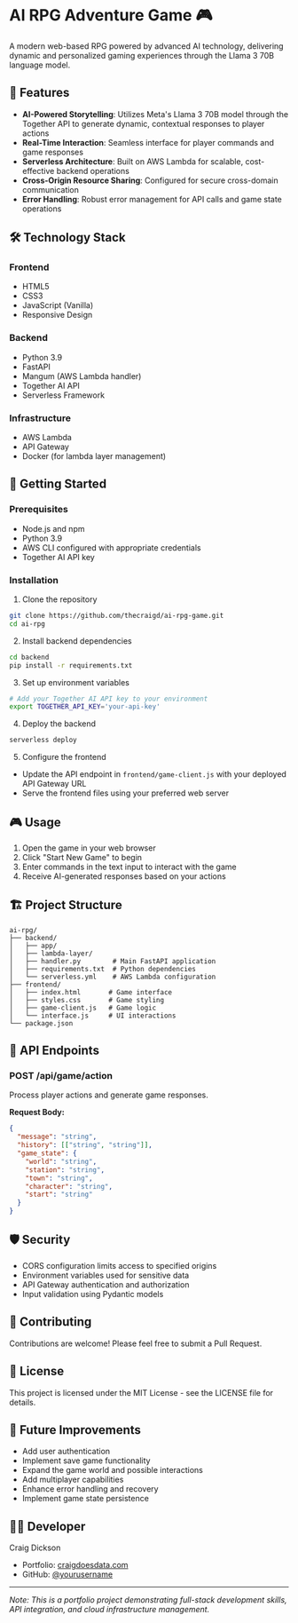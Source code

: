 # AI RPG Adventure Game 🎮

A modern web-based RPG powered by advanced AI technology, delivering dynamic and personalized gaming experiences through the Llama 3 70B language model.

## 🌟 Features

- **AI-Powered Storytelling**: Utilizes Meta's Llama 3 70B model through the Together API to generate dynamic, contextual responses to player actions
- **Real-Time Interaction**: Seamless interface for player commands and game responses
- **Serverless Architecture**: Built on AWS Lambda for scalable, cost-effective backend operations
- **Cross-Origin Resource Sharing**: Configured for secure cross-domain communication
- **Error Handling**: Robust error management for API calls and game state operations

## 🛠️ Technology Stack

### Frontend
- HTML5
- CSS3
- JavaScript (Vanilla)
- Responsive Design

### Backend
- Python 3.9
- FastAPI
- Mangum (AWS Lambda handler)
- Together AI API
- Serverless Framework

### Infrastructure
- AWS Lambda
- API Gateway
- Docker (for lambda layer management)

## 🚀 Getting Started

### Prerequisites
- Node.js and npm
- Python 3.9
- AWS CLI configured with appropriate credentials
- Together AI API key

### Installation

1. Clone the repository
```bash
git clone https://github.com/thecraigd/ai-rpg-game.git
cd ai-rpg
```

2. Install backend dependencies
```bash
cd backend
pip install -r requirements.txt
```

3. Set up environment variables
```bash
# Add your Together AI API key to your environment
export TOGETHER_API_KEY='your-api-key'
```

4. Deploy the backend
```bash
serverless deploy
```

5. Configure the frontend
- Update the API endpoint in `frontend/game-client.js` with your deployed API Gateway URL
- Serve the frontend files using your preferred web server

## 🎮 Usage

1. Open the game in your web browser
2. Click "Start New Game" to begin
3. Enter commands in the text input to interact with the game
4. Receive AI-generated responses based on your actions

## 🏗️ Project Structure

```
ai-rpg/
├── backend/
│   ├── app/
│   ├── lambda-layer/
│   ├── handler.py        # Main FastAPI application
│   ├── requirements.txt  # Python dependencies
│   └── serverless.yml    # AWS Lambda configuration
├── frontend/
│   ├── index.html       # Game interface
│   ├── styles.css       # Game styling
│   ├── game-client.js   # Game logic
│   └── interface.js     # UI interactions
└── package.json
```

## 🔧 API Endpoints

### POST /api/game/action
Process player actions and generate game responses.

**Request Body:**
```json
{
  "message": "string",
  "history": [["string", "string"]],
  "game_state": {
    "world": "string",
    "station": "string",
    "town": "string",
    "character": "string",
    "start": "string"
  }
}
```

## 🛡️ Security

- CORS configuration limits access to specified origins
- Environment variables used for sensitive data
- API Gateway authentication and authorization
- Input validation using Pydantic models

## 🤝 Contributing

Contributions are welcome! Please feel free to submit a Pull Request.

## 📄 License

This project is licensed under the MIT License - see the LICENSE file for details.

## 🎯 Future Improvements

- Add user authentication
- Implement save game functionality
- Expand the game world and possible interactions
- Add multiplayer capabilities
- Enhance error handling and recovery
- Implement game state persistence

## 👨‍💻 Developer

Craig Dickson
- Portfolio: [craigdoesdata.com](https://www.craigdoesdata.com)
- GitHub: [@yourusername](https://github.com/thecraigd)

---

*Note: This is a portfolio project demonstrating full-stack development skills, API integration, and cloud infrastructure management.*